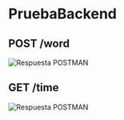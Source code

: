 # PruebaBackend

## POST /word
![Respuesta POSTMAN](http://i.imgur.com/LintCb7.png)

## GET /time
![Respuesta POSTMAN](http://i.imgur.com/HHyDwap.png)
